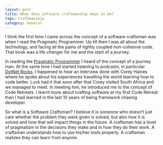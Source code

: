 ```yaml
---
layout: post
title: What does software craftmanship mean to me?
tags: Craftmanship
category: General
---
```


I think the first time I came across the concept of a software craftsman was when I read the Pragmatic Programmer. Up till then I was all about the technology, and facing all the pains of tightly coupled non-cohesive code. That book was a life changer for me and the start of a journey.  

In reading the [Pragmatic Programmer](http://blog.markpearl.co.za/The-Pragmatic-Programmer) I heard of the concept of a journey man. At the same time I had started listening to podcasts, in particular [DotNet Rocks](https://www.dotnetrocks.com/). I happened to hear an interview done with Corey Haines where he spoke about his experiences travelling the world learning how to code better.  Luck had it that soon after that Corey visited South Africa and we managed to meet. In meeting him, he introduced me to the concept of Code Retreats. I learnt more about crafting software at my first Code Retreat than I had learned in the last 10 years of being framework chasing developer.  

So what is a Software Craftsman? I believe it is someone who doesn’t just care whether the problem they were given is solved, but also how it is solved and how that will impact things in the future. A craftsman has a level of pragmatism in the decisions they make and in how they do their work. A craftsman understands how to use his/her tools properly. A craftsman realizes they can learn from anyone.

